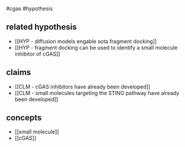 #cgas #hypothesis 

## related hypothesis
* [[HYP - diffusion models engable sota fragment docking]]
* [[HYP - fragment docking can be used to identify a small molecule inhibitor of cGAS]]

## claims 
* [[CLM - cGAS inhibitors have already been developed]]
* [[CLM - small molecules targeting the STING pathway have already been developed]]

## concepts
* [[small molecule]] 
* [[cGAS]] 